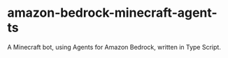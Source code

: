 # amazon-bedrock-minecraft-agent-ts
A Minecraft bot, using Agents for Amazon Bedrock, written in Type Script.
